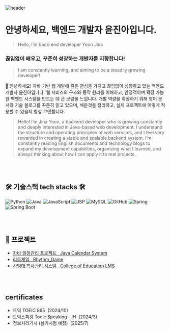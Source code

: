 <p class="has-line-data" data-line-start="0" data-line-end="1"><img src="https://capsule-render.vercel.app/api?type=wave&amp;color=90EE90&amp;height=300&amp;section=header&amp;text=Hi%20there!%20Welcom%20to%20my%20GitHub%20profile.&amp;fontSize=40" alt="header"></p>
<h1 class="code-line" data-line-start=2 data-line-end=3 ><a id="____2"></a>안녕하세요, 백엔드 개발자 윤진아입니다.</h1>
<blockquote>
<p class="has-line-data" data-line-start="3" data-line-end="4">Hello, I’m back-end developer Yoon Jina</p>
</blockquote>
<h3 class="code-line" data-line-start=4 data-line-end=5 ><a id="______4"></a>끊임없이 배우고, 꾸준히 성장하는 개발자를 지향합니다!</h3>
<blockquote>
<p class="has-line-data" data-line-start="5" data-line-end="6">I am constantly learning, and aiming to be a steadily growing developer!</p>
</blockquote>
<p class="has-line-data" data-line-start="8" data-line-end="9">👋 안녕하세요! 자바 기반 웹 개발에 깊은 관심을 가지고 끊임없이 성장하고 있는 백엔드 개발자 윤진아입니다. 웹 서비스의 구조와 동작 원리를 이해하고, 안정적이며 확장 가능한 백엔드 시스템을 만드는 데 큰 보람을 느낍니다.  개발 역량을 확장하기 위해 영어 문서와 기술 블로그를 꾸준히 읽고 있으며, 배운것을 정리하고, 실제 프로젝트에 어떻게 적용할 수 있을지 항상 고민합니다.</p>
<blockquote>
<p class="has-line-data" data-line-start="10" data-line-end="11">Hello! I’m Jina Yoon, a backend developer who is growing constantly and deeply interested in Java-based web development. I understand the structure and operating principles of web services, and I feel very rewarded in creating a stable and scalable backend system. I’m constantly reading English documents and technology blogs to expand my development capabilities, organizing what I learned, and always thinking about how I can apply it to real projects.</p>
</blockquote>
<br>
<br>
<h2 class="code-line" data-line-start=12 data-line-end=13 ><a id="__tech_stacks__12"></a>🛠️ 기술스택 tech stacks 🛠️</h1>
<p class="has-line-data" data-line-start="13" data-line-end="16"><img src="https://img.shields.io/badge/Python-3766AB?style=flat-square&amp;logo=Python&amp;logoColor=white" alt="Python">  <img src="https://img.shields.io/badge/Java-3766AB?style=flat-square&amp;logo=Java&amp;logoColor=white" alt="Java"> <img src="https://img.shields.io/badge/javascript-F7DF1E?style=flat-square&amp;logo=javascript&amp;logoColor=white" alt="JavaScript"> <img src="https://img.shields.io/badge/JSP-3C5280?style=flat-square&amp;logo=JSP&amp;logoColor=white" alt="JSP">
<img src="https://img.shields.io/badge/mysql-4479A1?style=flat-square&amp;logo=mysql&amp;logoColor=white" alt="MySQL"> <img src="https://img.shields.io/badge/github-000000?style=flat-square&amp;logo=github&amp;logoColor=white" alt="GitHub">
<img src="https://img.shields.io/badge/spring-6DB33F?style=flat-square&amp;logo=spring&amp;logoColor=white" alt="Spring"> <img src="https://img.shields.io/badge/springboot-6DB33F?style=flat-square&amp;logo=springboot&amp;logoColor=white" alt="Spring Boot"></p>
<br>
<br>
<h2 class="code-line" data-line-start=18 data-line-end=19 >📂 프로젝트</h2>
<ul>
<li class="has-line-data" data-line-start="19" data-line-end="20"><a href="https://github.com/hxxdll/javaproject">자바 일정관리 프로젝트 &nbsp; Java Calendar System</a></li>
<li class="has-line-data" data-line-start="20" data-line-end="21"><a href="https://github.com/jinagayo/web/tree/master/Rhythm_Game">리듬게임 &nbsp; Rhythm_Game</a></li>
<li class="has-line-data" data-line-start="20" data-line-end="21"><a href="https://github.com/jinagayo/SeminProject">사범대 학사관리 시스템 &nbsp; College of Education LMS</a></li>
</ul>
<br>
<br>
<h2 class="code-line" data-line-start=24 data-line-end=25 >certificates</h2>
<ul>
<li class="has-line-data" data-line-start="19" data-line-end="20">토익 TOEIC 865 &nbsp;(2024/10)</li>
<li class="has-line-data" data-line-start="20" data-line-end="21">토익스피킹 Toeic Speaking - IH &nbsp;(2024/3)</li>
<li class="has-line-data" data-line-start="20" data-line-end="21">정보처리기사 (실기시험 예정) &nbsp;(2025/7)</li>
</ul>
